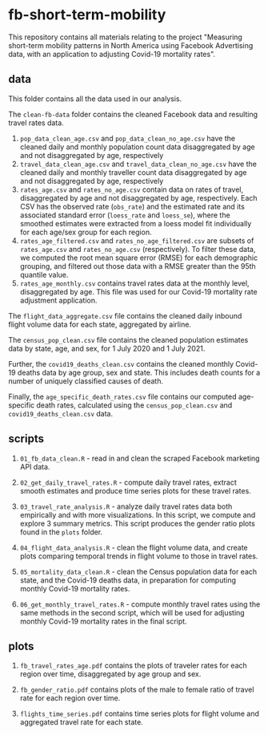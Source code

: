 # fb-short-term-mobility

This repository contains all materials relating to the project "Measuring short-term mobility patterns in North America using Facebook Advertising data, with an application to adjusting Covid-19 mortality rates".

## data

This folder contains all the data used in our analysis.

The `clean-fb-data` folder contains the cleaned Facebook data and resulting travel rates data.

1.  `pop_data_clean_age.csv` and `pop_data_clean_no_age.csv` have the cleaned daily and monthly population count data disaggregated by age and not disaggregated by age, respectively
2.  `travel_data_clean_age.csv` and `travel_data_clean_no_age.csv` have the cleaned daily and monthly traveller count data disaggregated by age and not disaggregated by age, respectively
3.  `rates_age.csv` and `rates_no_age.csv` contain data on rates of travel, disaggregated by age and not disaggregated by age, respectively. Each CSV has the observed rate (`obs_rate`) and the estimated rate and its associated standard error (`loess_rate` and `loess_se`), where the smoothed estimates were extracted from a loess model fit individually for each age/sex group for each region.
4.  `rates_age_filtered.csv` and `rates_no_age_filtered.csv` are subsets of `rates_age.csv` and `rates_no_age.csv` (respectively). To filter these data, we computed the root mean square error (RMSE) for each demographic grouping, and filtered out those data with a RMSE greater than the 95th quantile value.
5.  `rates_age_monthly.csv` contains travel rates data at the monthly level, disaggregated by age. This file was used for our Covid-19 mortality rate adjustment application.

The `flight_data_aggregate.csv` file contains the cleaned daily inbound flight volume data for each state, aggregated by airline.

The `census_pop_clean.csv` file contains the cleaned population estimates data by state, age, and sex, for 1 July 2020 and 1 July 2021.

Further, the `covid19_deaths_clean.csv` contains the cleaned monthly Covid-19 deaths data by age group, sex and state. This includes death counts for a number of uniquely classified causes of death.

Finally, the `age_specific_death_rates.csv` file contains our computed age-specific death rates, calculated using the `census_pop_clean.csv` and `covid19_deaths_clean.csv` data.

## scripts

1.  `01_fb_data_clean.R` - read in and clean the scraped Facebook marketing API data.

2.  `02_get_daily_travel_rates.R` - compute daily travel rates, extract smooth estimates and produce time series plots for these travel rates.

3.  `03_travel_rate_analysis.R` - analyze daily travel rates data both empirically and with more visualizations. In this script, we compute and explore 3 summary metrics. This script produces the gender ratio plots found in the `plots` folder.

4.  `04_flight_data_analysis.R` - clean the flight volume data, and create plots comparing temporal trends in flight volume to those in travel rates.

5.  `05_mortality_data_clean.R` - clean the Census population data for each state, and the Covid-19 deaths data, in preparation for computing monthly Covid-19 mortality rates.

6.  `06_get_monthly_travel_rates.R` - compute monthly travel rates using the same methods in the second script, which will be used for adjusting monthly Covid-19 mortality rates in the final script.

## plots

1.  `fb_travel_rates_age.pdf` contains the plots of traveler rates for each region over time, disaggregated by age group and sex.

2.  `fb_gender_ratio.pdf` contains plots of the male to female ratio of travel rate for each region over time.

3.  `flights_time_series.pdf` contains time series plots for flight volume and aggregated travel rate for each state.
